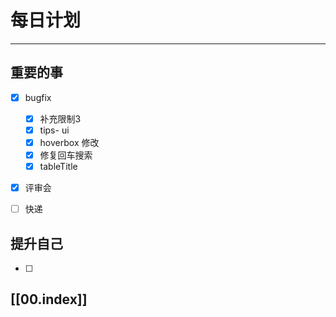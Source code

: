 
# 每日计划
---
## 重要的事

- [x]  bugfix
    - [x] 补充限制3
    - [x] tips- ui
    - [x] hoverbox 修改
    - [x] 修复回车搜索
    - [x] tableTitle
- [x]  评审会
- [ ] 快递




## 提升自己

- [ ] 



## [[00.index]]










